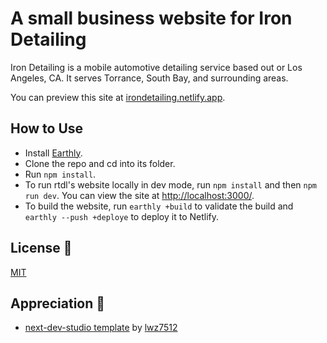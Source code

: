 # A small business website for Iron Detailing
Iron Detailing is a mobile automotive detailing service based out or Los Angeles, CA. It serves Torrance, South Bay, and surrounding areas.
  
You can preview this site at [irondetailing.netlify.app](https://irondetailing.netlify.app/).


## How to Use
  * Install [Earthly](https://earthly.dev/get-earthly).
  * Clone the repo and cd into its folder.
  * Run `npm install`.
  * To run rtdl's website locally in dev mode, run `npm install` and then `npm run dev`. You can 
    view the site at [http://localhost:3000/](http://localhost:3000/).
  * To build the website, run `earthly +build` to validate the build and `earthly --push +deploye` to deploy it to Netlify.


## License 🤝
[MIT](./LICENSE)


## Appreciation 🙏
  * [next-dev-studio template](https://github.com/lwz7512/next-dev-studio) by [lwz7512](https://github.com/lwz7512)